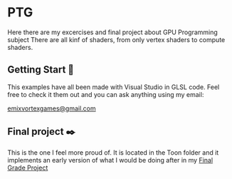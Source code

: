 # PTG
Here there are my excercises and final project about GPU Programming subject
There are all kinf of shaders, from only vertex shaders to compute shaders.

## Getting Start 🚀
This examples have all been made with Visual Studio in GLSL code.
Feel free to check it them out and you can ask anything using my email:

emixvortexgames@gmail.com

## Final project ✒️
This is the one I feel more proud of. It is located in the Toon folder and it implements an early version of what I would be doing after in my [Final Grade Project](/TFG/README.md)

